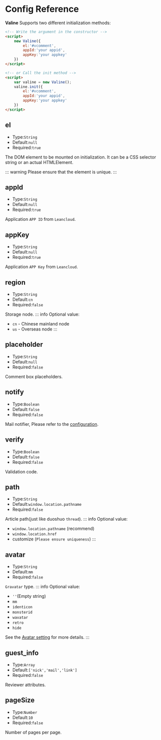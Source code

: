 # Config Reference

**Valine** Supports two different initialization methods:
```html
<!-- Write the argument in the constructor -->
<script>
    new Valine({
        el:'#vcomment',
        appId:'your appid',
        appKey:'your appkey'
    })
</script>

<!-- or Call the init method -->
<script>
    var valine = new Valine();
    valine.init({
        el:'#vcomment',
        appId:'your appid',
        appKey:'your appkey'
    })
</script>
```

## el
- Type:`String`
- Default:`null`
- Required:`true`

The DOM element to be mounted on initialization. It can be a CSS selector string or an actual HTMLElement.

::: warning
Please ensure that the element is unique.
:::

## appId
- Type:`String`
- Default:`null`
- Required:`true`

Application `APP ID` from `Leancloud`.

## appKey
- Type:`String`
- Default:`null`
- Required:`true`

Application `APP Key` from `Leancloud`.

## region
- Type:`String`
- Default:`cn`
- Required:`false`

Storage node.
::: info
Optional value:
- `cn` - Chinese mainland node
- `us` - Overseas node
:::

## placeholder
- Type:`String`
- Default:`null`
- Required:`false`

Comment box placeholders.

## notify
- Type:`Boolean`
- Default:`false`
- Required:`false`

Mail notifier, Please refer to the [configuration](https://github.com/xCss/Valine/wiki/Valine-%E8%AF%84%E8%AE%BA%E7%B3%BB%E7%BB%9F%E4%B8%AD%E7%9A%84%E9%82%AE%E4%BB%B6%E6%8F%90%E9%86%92%E8%AE%BE%E7%BD%AE).


## verify
- Type:`Boolean`
- Default:`false`
- Required:`false`

Validation code.

## path
- Type:`String`
- Default:`window.location.pathname`
- Required:`false`

Article path(just like duoshuo `thread`).
::: info
Optional value:
- `window.location.pathname` (recommend)
- `window.location.href`
- customize (`Please ensure uniqueness`)
:::

## avatar
- Type:`String`
- Default:`mm`
- Required:`false`

`Gravatar` type.
::: info
Optional value:
- `''`(Empty string)
- `mm`
- `identicon`
- `monsterid`
- `wavatar`
- `retro`
- `hide` 

See the [Avatar setting](avatar.md) for more details.
:::


## guest_info
- Type:`Array`
- Default:`['nick','mail','link']`
- Required:`false`

Reviewer attributes.

## pageSize
- Type:`Number`
- Default:`10`
- Required:`false`

Number of pages per page.
